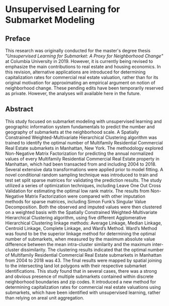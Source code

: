 # Unsupervised Learning for Submarket Modeling

## Preface
This research was originally conducted for the master's degree thesis <i>"Unsupervised Learning for Submarket: A Proxy for Neighborhood Change"</i> at Columbia University in 2019. However, it is currently being revised to emphasize the main contributions to real estate and housing economics. In this revision, alternative applications are introduced for determining capitalization rates for commercial real estate valuation, rather than for its original motivation for approximating an empirical argument on notion of neighborhood change. These pending edits have been temporarily reserved as private. However, the analyses will available here in the future. 

## Abstract
This study focused on submarket modeling with unsupervised learning and geographic information system fundamentals to predict the number and geography of submarkets at the neighborhood scale. A Spatially Constrained Weighted-Multivariate Hierarchical Clustering algorithm was trained to identify the optimal number of Multifamily Residential Commercial Real Estate submarkets in Manhattan, New York. The methodology explored Non-Negative Matrix Factorization for predicting the annual normalized values of every Multifamily Residential Commercial Real Estate property in Manhattan, which had been transacted from and including 2004 to 2018. Several extensive data transformations were applied prior to model fitting. A novel conditional random sampling technique was introduced to train and test set split sparse matrices for validating the prediction results. The study utilized a series of optimization techniques, including Leave One Out Cross Validation for estimating the optimal low rank matrix. The results from Non-Negative Matrix Factorization were compared with other imputation methods for sparse matrices, including Simon Funk’s Singular Value Decomposition. Both the observed and imputed values were then clustered on a weighted basis with the Spatially Constrained Weighted-Multivariate Hierarchical Clustering algorithm, using five different Agglomerative Hierarchical Clustering linkage methods: Average Linkage, Median Linkage, Centroid Linkage, Complete Linkage, and Ward’s Method. Ward’s Method was found to be the superior linkage method for determining the optimal number of submarkets, when measured by the maximum absolute value difference between the mean intra-cluster similarity and the maximum inter-cluster dissimilarity. The clustering results indicated that the optimal number of Multifamily Residential Commercial Real Estate submarkets in Manhattan from 2004 to 2018 was 43. The final results were mapped by spatial joining to the intersecting land lot polygons with their respective submarket identifications. This study found that in several cases, there was a strong and obvious presence of multiple submarkets contained within discrete neighborhood boundaries and zip codes. It introduced a new method for determining capitalization rates for commercial real estate valuations using submarkets, which have been identified with unsupervised learning, rather than relying on areal unit aggregation. 
